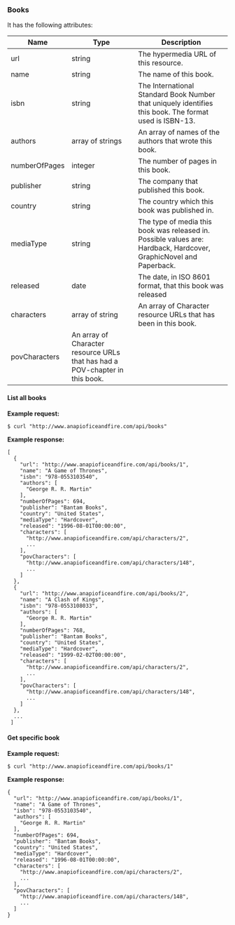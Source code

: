 <a name="books"></a>
### Books


It has the following attributes:
<table class="table table-striped table-hover">
  <thead>
    <tr>
      <th>Name</th>
      <th>Type</th>
      <th>Description</th>
    </tr>
  </thead>
  <tbody>
    <tr>
      <td>url</td>
      <td>string</td>
      <td>The hypermedia URL of this resource.</td>
    </tr>
    <tr>
      <td>name</td>
      <td>string</td>
      <td>The name of this book.</td>
    </tr>
    <tr>
      <td>isbn</td>
      <td>string</td>
      <td>The International Standard Book Number that uniquely identifies this book. The format used is ISBN-13.</td>
    </tr>
    <tr>
      <td>authors</td>
      <td>array of strings</td>
      <td>An array of names of the authors that wrote this book.</td>
    </tr>
    <tr>
      <td>numberOfPages</td>
      <td>integer</td>
      <td>The number of pages in this book.</td>
    </tr>
    <tr>
      <td>publisher</td>
      <td>string</td>
      <td>The company that published this book.</td>
    </tr>
    <tr>
      <td>country</td>
      <td>string</td>
      <td>The country which this book was published in.</td>
    </tr>
    <tr>
      <td>mediaType</td>
      <td>string</td>
      <td>The type of media this book was released in. Possible values are: Hardback, Hardcover, GraphicNovel and Paperback.</td>
    </tr>
    <tr>
      <td>released</td>
      <td>date</td>
      <td>The date, in ISO 8601 format, that this book was released</td>
    </tr>
    <tr>
      <td>characters</td>
      <td>array of string</td>
      <td>An array of Character resource URLs that has been in this book.</td>
    </tr>
    <tr>
      <td>povCharacters</td>
      <td>An array of Character resource URLs that has had a POV-chapter in this book.</td>
      <td></td>
    </tr>
  </tbody>
</table>

#### List all books


**Example request:**
``` command-line
$ curl "http://www.anapioficeandfire.com/api/books"
```


**Example response:**
``` command-line
[
  {
    "url": "http://www.anapioficeandfire.com/api/books/1",
    "name": "A Game of Thrones",
    "isbn": "978-0553103540",
    "authors": [
      "George R. R. Martin"
    ],
    "numberOfPages": 694,
    "publisher": "Bantam Books",
    "country": "United States",
    "mediaType": "Hardcover",
    "released": "1996-08-01T00:00:00",
    "characters": [
      "http://www.anapioficeandfire.com/api/characters/2",
      ...
    ],
    "povCharacters": [
      "http://www.anapioficeandfire.com/api/characters/148",
      ...
    ]
  },
  {
    "url": "http://www.anapioficeandfire.com/api/books/2",
    "name": "A Clash of Kings",
    "isbn": "978-0553108033",
    "authors": [
      "George R. R. Martin"
    ],
    "numberOfPages": 768,
    "publisher": "Bantam Books",
    "country": "United States",
    "mediaType": "Hardcover",
    "released": "1999-02-02T00:00:00",
    "characters": [
      "http://www.anapioficeandfire.com/api/characters/2",
      ...
    ],
    "povCharacters": [
      "http://www.anapioficeandfire.com/api/characters/148",
      ...
    ]
  },
  ...
 ]
```

#### Get specific book


**Example request:**
``` command-line
$ curl "http://www.anapioficeandfire.com/api/books/1"
```

**Example response:**
``` command-line
{
  "url": "http://www.anapioficeandfire.com/api/books/1",
  "name": "A Game of Thrones",
  "isbn": "978-0553103540",
  "authors": [
    "George R. R. Martin"
  ],
  "numberOfPages": 694,
  "publisher": "Bantam Books",
  "country": "United States",
  "mediaType": "Hardcover",
  "released": "1996-08-01T00:00:00",
  "characters": [
    "http://www.anapioficeandfire.com/api/characters/2",
    ...
  ],
  "povCharacters": [
    "http://www.anapioficeandfire.com/api/characters/148",
    ...
  ]
}
```